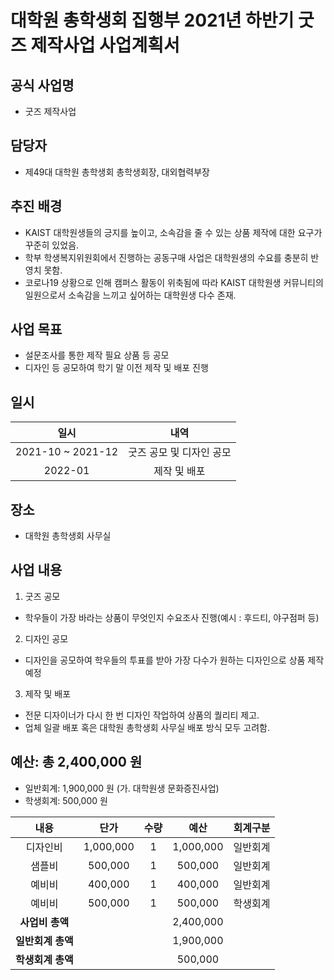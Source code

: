대학원 총학생회 집행부 2021년 하반기 굿즈 제작사업 사업계획서
===

## 공식 사업명
- 굿즈 제작사업

## 담당자
- 제49대 대학원 총학생회 총학생회장, 대외협력부장

## 추진 배경
- KAIST 대학원생들의 긍지를 높이고, 소속감을 줄 수 있는 상품 제작에 대한 요구가 꾸준히 있었음.
- 학부 학생복지위원회에서 진행하는 공동구매 사업은 대학원생의 수요를 충분히 반영치 못함.
- 코로나19 상황으로 인해 캠퍼스 활동이 위축됨에 따라 KAIST 대학원생 커뮤니티의 일원으로서 소속감을 느끼고 싶어하는 대학원생 다수 존재.

## 사업 목표
- 설문조사를 통한 제작 필요 상품 등 공모 
- 디자인 등 공모하여 학기 말 이전 제작 및 배포 진행

## 일시

| 일시 | 내역 | 
|:---:|:---:|
| 2021-10 ~ 2021-12 | 굿즈 공모 및 디자인 공모 |
| 2022-01 | 제작 및 배포 |

## 장소
- 대학원 총학생회 사무실

## 사업 내용
1. 굿즈 공모
- 학우들이 가장 바라는 상품이 무엇인지 수요조사 진행(예시 : 후드티, 야구점퍼 등)

2. 디자인 공모
- 디자인을 공모하여 학우들의 투표를 받아 가장 다수가 원하는 디자인으로 상품 제작 예정

3. 제작 및 배포
- 전문 디자이너가 다시 한 번 디자인 작업하여 상품의 퀄리티 제고. 
- 업체 일괄 배포 혹은 대학원 총학생회 사무실 배포 방식 모두 고려함.

## 예산: 총 2,400,000 원
- 일반회계: 1,900,000 원 (가. 대학원생 문화증진사업)
- 학생회계: 500,000 원 

| **내용** | **단가** | **수량** | **예산** | **회계구분** |
|:---:|:---:|:---:|:---:|:---:|
| 디자인비 | 1,000,000 | 1 | 1,000,000 | 일반회계 | 
| 샘플비 | 500,000 | 1 | 500,000 | 일반회계 | 
| 예비비 | 400,000 | 1 | 400,000 | 일반회계 | 
| 예비비 | 500,000 | 1 | 500,000 | 학생회계 |
| **사업비 총액** |  |  | 2,400,000 | |
| **일반회계 총액** |  |  | 1,900,000 | |
| **학생회계 총액** |  |  | 500,000 | |
